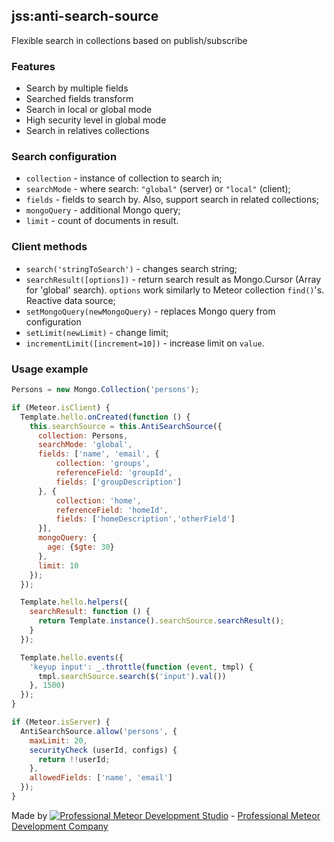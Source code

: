 ## jss:anti-search-source

Flexible search in collections based on publish/subscribe

### Features

* Search by multiple fields
* Searched fields transform
* Search in local or global mode
* High security level in global mode
* Search in relatives collections


### Search configuration

* `collection` - instance of collection to search in;
* `searchMode` - where search: `"global"` (server) or `"local"` (client);
* `fields` - fields to search by. Also, support search in related collections;
* `mongoQuery` - additional Mongo query;
* `limit` - count of documents in result.

### Client methods

* `search('stringToSearch')` - changes search string;
* `searchResult([options])` - return search result as Mongo.Cursor (Array for 'global' search). `options` work similarly to Meteor collection `find()`'s. Reactive data source;
* `setMongoQuery(newMongoQuery)` - replaces Mongo query from configuration
* `setLimit(newLimit)` - change limit;
* `incrementLimit([increment=10])` - increase limit on `value`.


### Usage example

```js
Persons = new Mongo.Collection('persons');

if (Meteor.isClient) {
  Template.hello.onCreated(function () {
    this.searchSource = this.AntiSearchSource({
      collection: Persons,
      searchMode: 'global',
      fields: ['name', 'email', {
          collection: 'groups',
          referenceField: 'groupId',
          fields: ['groupDescription']
      }, {
          collection: 'home',
          referenceField: 'homeId',
          fields: ['homeDescription','otherField']
      }],
      mongoQuery: {
        age: {$gte: 30}
      },
      limit: 10
    });
  });

  Template.hello.helpers({
    searchResult: function () {
      return Template.instance().searchSource.searchResult();
    }
  });

  Template.hello.events({
    'keyup input': _.throttle(function (event, tmpl) {
      tmpl.searchSource.search($('input').val())
    }, 1500)
  });
}

if (Meteor.isServer) {
  AntiSearchSource.allow('persons', {
    maxLimit: 20,
    securityCheck (userId, configs) {
      return !!userId;
    },
    allowedFields: ['name', 'email']
  });
}
```


Made by [![Professional Meteor Development Studio](http://s30.postimg.org/jfno1g71p/jss_xs.png)](http://jssolutionsdev.com) - [Professional Meteor Development Company](http://jssolutionsdev.com)